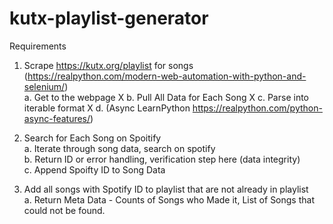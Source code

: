 # kutx-playlist-generator

Requirements
1. Scrape https://kutx.org/playlist for songs (https://realpython.com/modern-web-automation-with-python-and-selenium/)  
  a. Get to the webpage X
  b. Pull All Data for Each Song  X
  c. Parse into iterable format  X
  d. (Async LearnPython https://realpython.com/python-async-features/)  
 
2. Search for Each Song on Spoitify  
  a. Iterate through song data, search on spotify  
  b. Return ID or error handling, verification step here (data integrity)  
  c. Append Spoifty ID to Song Data  
  
3. Add all songs with Spotify ID to playlist that are not already in playlist  
  a. Return Meta Data - Counts of Songs who Made it, List of Songs that could not be found.  
  
